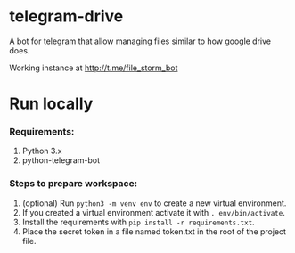 # telegram-drive

A bot for telegram that allow managing files similar to how google drive does.

Working instance at http://t.me/file_storm_bot

# Run locally

### Requirements:

1. Python 3.x
2. python-telegram-bot

### Steps to prepare workspace:

1. (optional) Run `python3 -m venv env` to create a new virtual environment.
2. If you created a virtual environment activate it with `. env/bin/activate`.
3. Install the requirements with `pip install -r requirements.txt`.
4. Place the secret token in a file named token.txt in the root of the project file.
